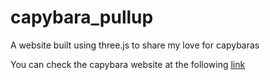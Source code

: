 # capybara_pullup

A website built using three.js to share my love for capybaras

You can check the capybara website at the following <a href="https://moonlit-horse-3129d8.netlify.app/"> link </a>
